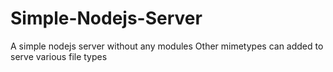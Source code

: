 # Simple-Nodejs-Server
A simple nodejs server without any modules
Other mimetypes can added to serve various file types
